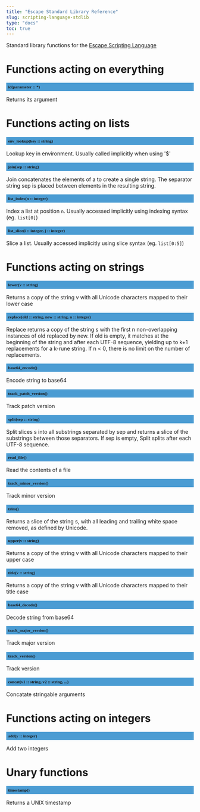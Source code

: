 ```yaml
---
title: "Escape Standard Library Reference"
slug: scripting-language-stdlib 
type: "docs"
toc: true
---
```


<style>
h2 {
  font-size: 0.8em;
  font-family: mono;
  background: #4B9CD3;
  padding: 5px;
}
</style>

Standard library functions for the [Escape Scripting Language](../scripting-language/)


# Functions acting on everything

## id(parameter :: *)

Returns its argument


# Functions acting on lists

## env_lookup(key :: string)

Lookup key in environment. Usually called implicitly when using '$'

## join(sep :: string)

Join concatenates the elements of a to create a single string. The separator string sep is placed between elements in the resulting string. 

## list_index(n :: integer)

Index a list at position `n`. Usually accessed implicitly using indexing syntax (eg. `list[0]`)

## list_slice(i :: integer, j :: integer)

Slice a list. Usually accessed implicitly using slice syntax (eg. `list[0:5]`)


# Functions acting on strings

## lower(v :: string)

Returns a copy of the string v with all Unicode characters mapped to their lower case

## replace(old :: string, new :: string, n :: integer)

Replace returns a copy of the string s with the first n non-overlapping instances of old replaced by new. If old is empty, it matches at the beginning of the string and after each UTF-8 sequence, yielding up to k+1 replacements for a k-rune string. If n < 0, there is no limit on the number of replacements.

## base64_encode()

Encode string to base64

## track_patch_version()

Track patch version

## split(sep :: string)

Split slices s into all substrings separated by sep and returns a slice of the substrings between those separators. If sep is empty, Split splits after each UTF-8 sequence.

## read_file()

Read the contents of a file

## track_minor_version()

Track minor version

## trim()

Returns a slice of the string s, with all leading and trailing white space removed, as defined by Unicode. 

## upper(v :: string)

Returns a copy of the string v with all Unicode characters mapped to their upper case

## title(v :: string)

Returns a copy of the string v with all Unicode characters mapped to their title case

## base64_decode()

Decode string from base64

## track_major_version()

Track major version

## track_version()

Track version

## concat(v1 :: string, v2 :: string, ...)

Concatate stringable arguments


# Functions acting on integers

## add(y :: integer)

Add two integers


# Unary functions

## timestamp()

Returns a UNIX timestamp

